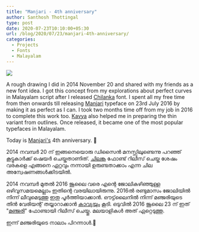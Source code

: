 ```yaml
---
title: "Manjari - 4th anniversary"
author: Santhosh Thottingal
type: post
date: 2020-07-23T10:10:00+05:30
url: /blog/2020/07/23/manjari-4th-anniversary/
categories:
  - Projects
  - Fonts
  - Malayalam
---
```


![](/wp-content/uploads/2020/07/manjari-draft.png)

A rough drawing I did in 2014 November 20 and shared with my friends as a new font idea. I got this concept from my explorations about perfect curves in Malayalam script after I released [Chilanka][2] font. I spent all my free time from then onwards till releasing [Manjari][1] typeface on 23rd July 2016 by making it as perfect as I can. I took two months time off from my job in 2016 to complete this work too. [Kavya][3] also helped me in preparing the thin variant from outlines. Once released, it became one of the most popular typefaces in Malayalam.

Today is [Manjari's][1] 4th anniversary. 🎉

2014 നവമ്പർ 20 ന് ഇങ്ങനെയൊരു ഡിസൈൻ മനസ്സിലുണ്ടെന്നു പറഞ്ഞ് കൂട്ടുകാർക്ക് ഷെയർ ചെയ്തതാണിത്. [ചിലങ്ക][2] ഫോണ്ട് റിലീസ് ചെയ്ത ശേഷം വരകളെ എങ്ങനെ ഏറ്റവും നന്നായി ഉരുണ്ടതാക്കാം എന്ന ചില അന്വേഷണങ്ങൾക്കിടയിൽ.

2014 നവമ്പർ മുതൽ 2016 ജൂലൈ വരെ എന്റെ ജോലികഴിഞ്ഞുള്ള ഒഴിവുസമയമെല്ലാം ഇതിന്റെ വരയിലായിരുന്നു. 2016ൽ രണ്ടുമാസം ജോലിയിൽ നിന്ന് ലീവുമെടുത്തു ഇതു പൂർത്തിയാക്കാൻ. ഔട്ട്‌ലൈനിൽ നിന്ന് മഞ്ജരിയുടെ തിൻ വേരിയന്റ് തയ്യാറാക്കാൻ [കാവ്യയും][3] കൂടി. ഒടുവിൽ 2016 ജൂലൈ 23 ന് ഇത് "[മഞ്ജരി][1]" ഫോണ്ടായി റിലീസ് ചെയ്തു. മലയാളികൾ അത് ഏറ്റെടുത്തു.

ഇന്ന് മഞ്ജരിയുടെ നാലാം പിറന്നാൾ.🎉

[1]: https://smc.org.in/fonts/manjari
[2]: https://smc.org.in/fonts/chilanka
[3]: https://kavyamanohar.com